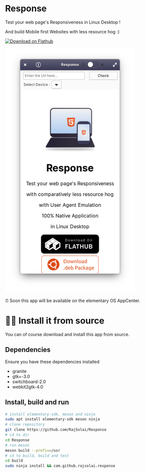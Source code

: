 # Response

Test your web page's Responsiveness in Linux Desktop ! <br>

And build Mobile first Websites with less resource hog :)

<a href='https://flathub.org/apps/details/com.github.rajsolai.response'><img width='240' alt='Download on Flathub' src='https://flathub.org/assets/badges/flathub-badge-en.png'/></a>

![Main Screen on Response](./data/screenshots/app_normal_mobile.png "Main Screen of Response")

<!-- ## Get it from the elementary OS AppCenter!

[![Get it on AppCenter](https://appcenter.elementary.io/badge.svg)](https://appcenter.elementary.io/Response) -->

⏰️ Soon this app will be available on the elementary OS AppCenter.

# 👨‍💻️ Install it from source

You can of course download and install this app from source.

## Dependencies

Ensure you have these dependencies installed

* granite
* gtk+-3.0
* switchboard-2.0
* webkit2gtk-4.0

## Install, build and run

```bash
# install elementary-sdk, meson and ninja
sudo apt install elementary-sdk meson ninja
# clone repository
git clone https://github.com/RajSolai/Response 
# cd to dir
cd Response
# run meson
meson build --prefix=/usr
# cd to build, build and test
cd build
sudo ninja install && com.github.rajsolai.response
```

